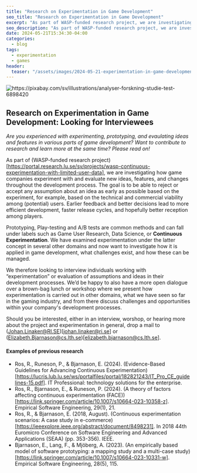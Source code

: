 ```yaml
---
title: "Research on Experimentation in Game Development"
seo_title: "Research on Experimentation in Game Development"
excerpt: "As part of WASP-funded research project, we are investigating how game companies experiment with and evaluate new ideas, features, and changes throughout the development process. The goal is to be able to reject or accept any assumption about an idea as early as possible based on the experiment, for example, based on the technical and commercial viability among (potential) users. Earlier feedback and better decisions lead to more efficient development, faster release cycles, and hopefully better reception among players."
seo_description: "As part of WASP-funded research project, we are investigating how game companies experiment with and evaluate new ideas, features, and changes throughout the development process. The goal is to be able to reject or accept any assumption about an idea as early as possible based on the experiment, for example, based on the technical and commercial viability among (potential) users. Earlier feedback and better decisions lead to more efficient development, faster release cycles, and hopefully better reception among players."
date: 2024-05-21T15:34:30-04:00
categories:
  - blog
tags:
  - experimentation
  - games
header:
  teaser: "/assets/images/2024-05-21-experimentation-in-game-development/teaser.png"
---
```


<div class="thumbnail-container">
<img src="/assets/images/2024-05-21-experimentation-in-game-development/teaser.jpg" alt="https://pixabay.com/sv/illustrations/analyser-forskning-studie-test-6898420"></div>

## Research on Experimentation in Game Development: Looking for Interviewees

*Are you experienced with experimenting, prototyping, and evaulating ideas and features in various parts of game development? Want to contribute to research and learn more at the same time? Please read on!*

As part of (WASP-funded research project)[https://portal.research.lu.se/sv/projects/wasp-continuous-experimentation-with-limited-user-data], we are investigating how game companies experiment with and evaluate new ideas, features, and changes throughout the development process. The goal is to be able to reject or accept any assumption about an idea as early as possible based on the experiment, for example, based on the technical and commercial viability among (potential) users. Earlier feedback and better decisions lead to more efficient development, faster release cycles, and hopefully better reception among players.

Prototyping, Play-testing and A/B tests are common methods and can fall under labels such as Game User Research, Data Science, or **Continuous Experimentation**. We have examined experimentation under the latter concept in several other domains and now want to investigate how it is applied in game development, what challenges exist, and how these can be managed.

We therefore looking to interview individuals working with “experimentation” or evaluation of assumptions and ideas in their development processes. We’d be happy to also have a more open dialogue over a brown-bag lunch or workshop where we present how experimentation is carried out in other domains, what we have seen so far in the gaming industry, and from there discuss challenges and opportunities within your company's development processes.

Should you be interested, either in an interview, worshop, or hearing more about the project and experimentation in general, drop a mail to (Johan.Linaker@RI.SE)[johan.linaker@ri.se] or (Elizabeth.Bjarnason@cs.lth.se)[elizabeth.bjarnason@cs.lth.se].


#### Examples of previous research
* Ros, R., Runeson, P., & Bjarnason, E. (2024). (Evidence-Based Guidelines for Advancing Continuous Experimentation)[https://lucris.lub.lu.se/ws/portalfiles/portal/182821243/IT_Pro_CE_guidelines-15.pdf]. IT Professional: technology solutions for the enterprise.
* Ros, R., Bjarnason, E., & Runeson, P. (2024). (A theory of factors affecting continuous experimentation (FACE))[https://link.springer.com/article/10.1007/s10664-023-10358-z]. Empirical Software Engineering, 29(1), 21.
* Ros, R., & Bjarnason, E. (2018, August). (Continuous experimentation scenarios: A case study in e-commerce)[https://ieeexplore.ieee.org/abstract/document/8498231]. In 2018 44th Euromicro Conference on Software Engineering and Advanced Applications (SEAA) (pp. 353-356). IEEE.
* Bjarnason, E., Lang, F., & Mjöberg, A. (2023). (An empirically based model of software prototyping: a mapping study and a multi-case study)[https://link.springer.com/article/10.1007/s10664-023-10331-w]. Empirical Software Engineering, 28(5), 115.
